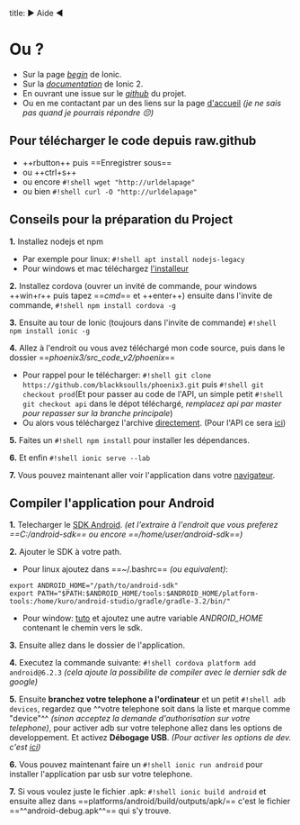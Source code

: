 title: ► Aide ◄

# Ou ?
- Sur la page *[begin](https://ionicframework.com/getting-started)* de Ionic.
- Sur la *[documentation](https://ionicframework.com/docs/)* de Ionic 2.
- En ouvrant une issue sur le *[github](https://github.com/blackksoulls/phoenix3/issues)* du projet.
- Ou en me contactant par un des liens sur la page [d'accueil](index.md) *(je ne sais pas quand je pourrais répondre :pensive:)*

## Pour télécharger le code depuis raw.github
- ++rbutton++ puis ==Enregistrer sous==
- ou ++ctrl+s++
- ou encore `#!shell wget "http://urldelapage"`
- ou bien `#!shell curl -O "http://urldelapage"`

## Conseils pour la préparation du Project
**1.** Installez nodejs et npm

- Par exemple pour linux: `#!shell apt install nodejs-legacy`
- Pour windows et mac téléchargez [l'installeur](https://nodejs.org/en/download/)

**2.** Installez cordova (ouvrer un invité de commande, pour windows ++win+r++ puis tapez ==*cmd*== et ++enter++) ensuite dans l'invite de commande, `#!shell npm install cordova -g`

**3.** Ensuite au tour de Ionic (toujours dans l'invite de commande) `#!shell npm install ionic -g`

**4.** Allez à l'endroit ou vous avez téléchargé mon code source, puis dans le dossier ==*phoenix3/src_code_v2/phoenix*==

- Pour rappel pour le télécharger: `#!shell git clone https://github.com/blackksoulls/phoenix3.git` puis `#!shell git checkout prod`(Et pour passer au code de l'API, un simple petit `#!shell git checkout api` dans le dépot téléchargé, *remplacez api par master pour repasser sur la branche principale*)
- Ou alors vous téléchargez l'archive [directement](https://github.com/Blackksoulls/phoenix3/archive/prod.zip). (Pour l'API ce sera [ici](https://github.com/Blackksoulls/phoenix3/archive/api.zip))

**5.** Faites un `#!shell npm install` pour installer les dépendances.

**6.** Et enfin `#!shell ionic serve --lab`

**7.** Vous pouvez maintenant aller voir l'application dans votre [navigateur](http://127.0.0.1:8100).

## Compiler l'application pour Android

**1.** Telecharger le [SDK Android](https://developer.android.com/studio/index.html). *(et l'extraire à l'endroit que vous preferez ==C:/android-sdk== ou encore ==/home/user/android-sdk==)*

**2.** Ajouter le SDK à votre path.

- Pour linux ajoutez dans ==~/.bashrc== *(ou equivalent)*:
```shell
export ANDROID_HOME="/path/to/android-sdk"
export PATH="$PATH:$ANDROID_HOME/tools:$ANDROID_HOME/platform-tools:/home/kuro/android-studio/gradle/gradle-3.2/bin/"
```
- Pour window: [tuto](https://www.howtogeek.com/118594/how-to-edit-your-system-path-for-easy-command-line-access/) et ajoutez une autre variable *ANDROID_HOME* contenant le chemin vers le sdk.

**3.** Ensuite allez dans le dossier de l'application.

**4.** Executez la commande suivante: `#!shell cordova platform add android@6.2.3` *(cela ajoute la possibilite de compiler avec le dernier sdk de google)*

**5.** Ensuite **branchez votre telephone a l'ordinateur** et un petit `#!shell adb devices`, regardez que ^^votre telephone soit dans la liste et marque comme "device"^^ *(sinon acceptez la demande d'authorisation sur votre telephone)*, pour activer adb sur votre telephone allez dans les options de developpement. Et activez **Débogage USB**. *(Pour activer les options de dev. c'est [ici](http://www.frandroid.com/android/developpement/184906_comment-acceder-au-mode-developpeur-sur-android))*

**6.** Vous pouvez maintenant faire un `#!shell ionic run android` pour installer l'application par usb sur votre telephone.

**7.** Si vous voulez juste le fichier .apk: `#!shell ionic build android` et ensuite allez dans ==platforms/android/build/outputs/apk/== c'est le fichier ==^^android-debug.apk^^== qui s'y trouve.
